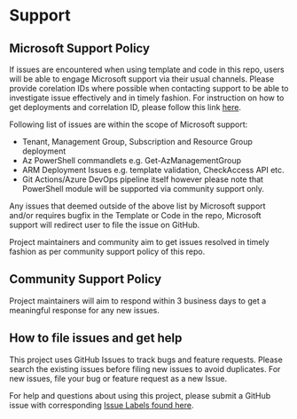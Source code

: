 # Support

## Microsoft Support Policy

If issues are encountered when using template and code in this repo, users will be able to engage Microsoft support via their usual channels. Please provide corelation IDs where possible when contacting support to be able to investigate issue effectively and in timely fashion. For instruction on how to get deployments and correlation ID, please follow this link [here](https://docs.microsoft.com/en-us/azure/azure-resource-manager/templates/deployment-history?tabs=azure-portal#get-deployments-and-correlation-id).

Following list of issues are within the scope of Microsoft support:

- Tenant, Management Group, Subscription and Resource Group deployment
- Az PowerShell commandlets e.g. Get-AzManagementGroup
- ARM Deployment Issues e.g. template validation, CheckAccess API etc.
- Git Actions/Azure DevOps pipeline itself however please note that PowerShell module will be supported via community support only.

Any issues that deemed outside of the above list by Microsoft support and/or requires bugfix in the Template or Code in the repo, Microsoft support will redirect user to file the issue on GitHub.

Project maintainers and community aim to get issues resolved in timely fashion as per community support policy of this repo.

## Community Support Policy

Project maintainers will aim to respond within 3 business days to get a meaningful response for any new issues.

## How to file issues and get help

This project uses GitHub Issues to track bugs and feature requests. Please search the existing issues before filing new issues to avoid duplicates.  For new issues, file your bug or feature request as a new Issue.

For help and questions about using this project, please submit a GitHub issue with corresponding [Issue Labels found here](https://github.com/Azure/AzOps/labels).